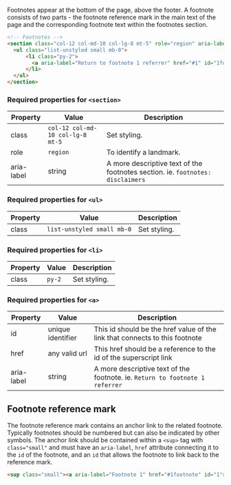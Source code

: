 Footnotes appear at the bottom of the page, above the footer. A footnote consists of two parts - the footnote reference mark in the main text of the page and the corresponding footnote text within the footnotes section.

```html
<!-- Footnotes -->
<section class="col-12 col-md-10 col-lg-8 mt-5" role="region" aria-label="footnotes: disclaimers">
  <ul class="list-unstyled small mb-0">
      <li class="py-2">
        <a aria-label="Return to footnote 1 referrer" href="#1" id="1footnote">[1]</a> footnote content
      </li>
  </ul>
</section>
```

### Required properties for `<section>`

| Property  | Value                  | Description         |
|-----------|------------------------|---------------------|
| class     | `col-12 col-md-10 col-lg-8 mt-5`        | Set styling.   |
| role      | `region`      | To identify a landmark. |
| aria-label| string        | A more descriptive text of the footnotes section. ie. `footnotes: disclaimers` |

### Required properties for `<ul>`

| Property  | Value                  | Description         |
|-----------|------------------------|---------------------|
| class     | `list-unstyled small mb-0`        | Set styling.   |

### Required properties for `<li>`

| Property  | Value                  | Description         |
|-----------|------------------------|---------------------|
| class     | `py-2`                 | Set styling.   |

### Required properties for `<a>`

| Property  | Value                  | Description         |
|-----------|------------------------|---------------------|
| id        | unique identifier      | This id should be the href value of the link that connects to this footnote   |
| href      | any valid url          | This href should be a reference to the id of the superscript link   |
| aria-label| string                 | A more descriptive text of the footnote. ie. `Return to footnote 1 referrer` |


## Footnote reference mark

The footnote reference mark contains an anchor link to the related footnote. Typically footnotes should be numbered but can also be indicated by other symbols. The anchor link should be contained within a `<sup>` tag with `class="small"` and must have an `aria-label`, `href` attribute connecting it to the `id` of the footnote, and an `id` that allows the footnote to link back to the reference mark.

```html
<sup class="small"><a aria-label="Footnote 1" href="#1footnote" id="1">1</a></sup>
```